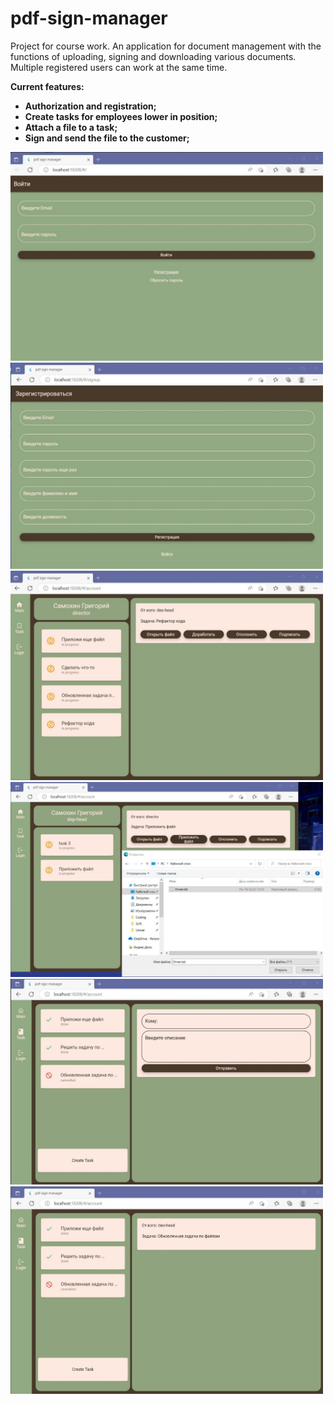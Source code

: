 # pdf-sign-manager

<p align="left">
Project for course work. An application for document management with the functions of uploading, signing and downloading various documents. Multiple registered users can work at the same time.

<b> Current features:</b></br>
<ul>
<li><b>Authorization and registration; </b></br>
<li><b>Create tasks for employees lower in position; </b></br>
<li><b>Attach a file to a task; </b></br>
<li><b>Sign and send the file to the customer; </b></br> 
</ul>

</p> <p align="left">
<img src="pdf_sign_manager/assets/login.jpg" alt="application" width="500" />
<img src="pdf_sign_manager/assets/sign up.jpg" alt="application" width="500" />
<img src="pdf_sign_manager/assets/main.jpg" alt="application" width="500" />
<img src="pdf_sign_manager/assets/upload file.jpg" alt="application" width="500" />
<img src="pdf_sign_manager/assets/add task.jpg" alt="application" width="500" />
<img src="pdf_sign_manager/assets/prev tasks.jpg" alt="application" width="500" />
<p>
